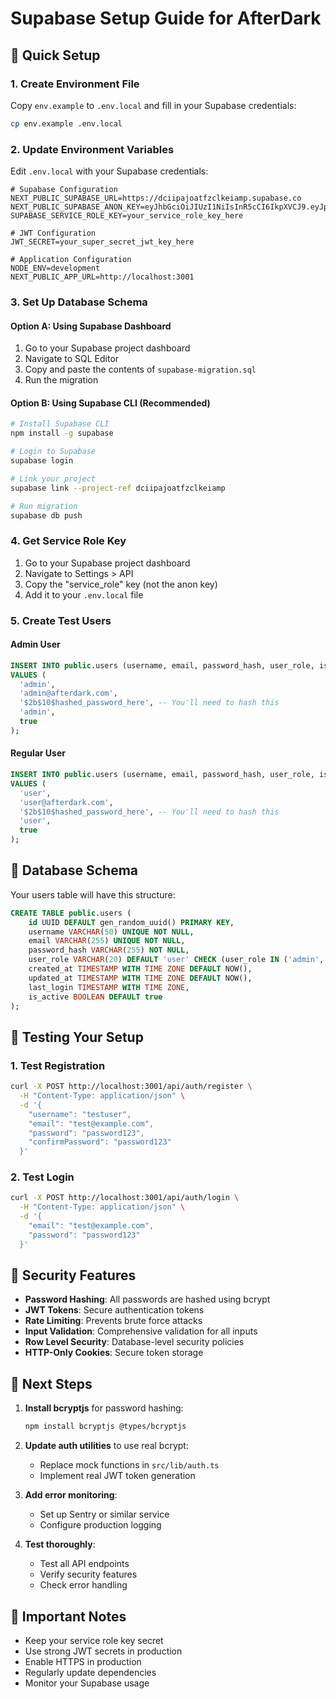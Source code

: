 # Supabase Setup Guide for AfterDark

## 🚀 Quick Setup

### 1. Create Environment File
Copy `env.example` to `.env.local` and fill in your Supabase credentials:

```bash
cp env.example .env.local
```

### 2. Update Environment Variables
Edit `.env.local` with your Supabase credentials:

```env
# Supabase Configuration
NEXT_PUBLIC_SUPABASE_URL=https://dciipajoatfzclkeiamp.supabase.co
NEXT_PUBLIC_SUPABASE_ANON_KEY=eyJhbGciOiJIUzI1NiIsInR5cCI6IkpXVCJ9.eyJpc3MiOiJzdXBhYmFzZSIsInJlZiI6ImRjaWlwYWpvYXRmemNsa2VpYW1wIiwicm9sZSI6ImFub24iLCJpYXQiOjE3NTMzMTgzNjksImV4cCI6MjA2ODg5NDM2OX0.zIl9SSZiw3SD1flb5tzFqu7GxIpVIL3DhZm2QCENmDk
SUPABASE_SERVICE_ROLE_KEY=your_service_role_key_here

# JWT Configuration
JWT_SECRET=your_super_secret_jwt_key_here

# Application Configuration
NODE_ENV=development
NEXT_PUBLIC_APP_URL=http://localhost:3001
```

### 3. Set Up Database Schema

#### Option A: Using Supabase Dashboard
1. Go to your Supabase project dashboard
2. Navigate to SQL Editor
3. Copy and paste the contents of `supabase-migration.sql`
4. Run the migration

#### Option B: Using Supabase CLI (Recommended)
```bash
# Install Supabase CLI
npm install -g supabase

# Login to Supabase
supabase login

# Link your project
supabase link --project-ref dciipajoatfzclkeiamp

# Run migration
supabase db push
```

### 4. Get Service Role Key
1. Go to your Supabase project dashboard
2. Navigate to Settings > API
3. Copy the "service_role" key (not the anon key)
4. Add it to your `.env.local` file

### 5. Create Test Users

#### Admin User
```sql
INSERT INTO public.users (username, email, password_hash, user_role, is_active)
VALUES (
  'admin',
  'admin@afterdark.com',
  '$2b$10$hashed_password_here', -- You'll need to hash this
  'admin',
  true
);
```

#### Regular User
```sql
INSERT INTO public.users (username, email, password_hash, user_role, is_active)
VALUES (
  'user',
  'user@afterdark.com',
  '$2b$10$hashed_password_here', -- You'll need to hash this
  'user',
  true
);
```

## 🔧 Database Schema

Your users table will have this structure:

```sql
CREATE TABLE public.users (
    id UUID DEFAULT gen_random_uuid() PRIMARY KEY,
    username VARCHAR(50) UNIQUE NOT NULL,
    email VARCHAR(255) UNIQUE NOT NULL,
    password_hash VARCHAR(255) NOT NULL,
    user_role VARCHAR(20) DEFAULT 'user' CHECK (user_role IN ('admin', 'user')),
    created_at TIMESTAMP WITH TIME ZONE DEFAULT NOW(),
    updated_at TIMESTAMP WITH TIME ZONE DEFAULT NOW(),
    last_login TIMESTAMP WITH TIME ZONE,
    is_active BOOLEAN DEFAULT true
);
```

## 🧪 Testing Your Setup

### 1. Test Registration
```bash
curl -X POST http://localhost:3001/api/auth/register \
  -H "Content-Type: application/json" \
  -d '{
    "username": "testuser",
    "email": "test@example.com",
    "password": "password123",
    "confirmPassword": "password123"
  }'
```

### 2. Test Login
```bash
curl -X POST http://localhost:3001/api/auth/login \
  -H "Content-Type: application/json" \
  -d '{
    "email": "test@example.com",
    "password": "password123"
  }'
```

## 🔐 Security Features

- **Password Hashing**: All passwords are hashed using bcrypt
- **JWT Tokens**: Secure authentication tokens
- **Rate Limiting**: Prevents brute force attacks
- **Input Validation**: Comprehensive validation for all inputs
- **Row Level Security**: Database-level security policies
- **HTTP-Only Cookies**: Secure token storage

## 📝 Next Steps

1. **Install bcryptjs** for password hashing:
   ```bash
   npm install bcryptjs @types/bcryptjs
   ```

2. **Update auth utilities** to use real bcrypt:
   - Replace mock functions in `src/lib/auth.ts`
   - Implement real JWT token generation

3. **Add error monitoring**:
   - Set up Sentry or similar service
   - Configure production logging

4. **Test thoroughly**:
   - Test all API endpoints
   - Verify security features
   - Check error handling

## 🚨 Important Notes

- Keep your service role key secret
- Use strong JWT secrets in production
- Enable HTTPS in production
- Regularly update dependencies
- Monitor your Supabase usage 